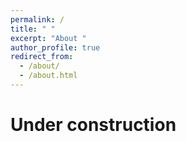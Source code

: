 ```yaml
---
permalink: /
title: " "
excerpt: "About "
author_profile: true
redirect_from: 
  - /about/
  - /about.html
---
```


# Under construction

<script async src="https://widget.websitevoice.com/xhBdUJNpEQ5ssC9QTAtj0w"></script>
<script>
  window.wvData=window.wvData||{};function wvtag(a,b){wvData[a]=b;}
  wvtag('id', 'xhBdUJNpEQ5ssC9QTAtj0w');
  wvtag('gender', 'female');
</script>

<div class="flourish-embed" data-src="visualisation/10444684"><script src="https://public.flourish.studio/resources/embed.js"></script></div>
